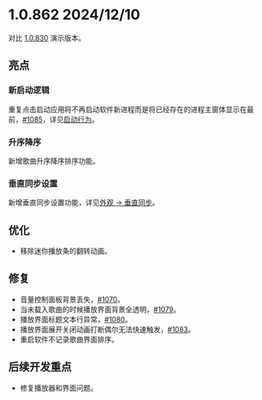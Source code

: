 # 1.0.862 <Badge type="warning" text="Demo" /> 2024/12/10

对比 [1.0.830](/release/1.0/830) 演示版本。

## 亮点

### 新启动逻辑

重复点击启动应用将不再启动软件新进程而是将已经存在的进程主窗体显示在最前，[#1085](https://github.com/Moriafly/SaltPlayerSource/issues/1085)，详见[启动行为](/features/launch-behavior)。

### 升序降序

新增歌曲升序降序排序功能。

### 垂直同步设置

新增垂直同步设置功能，详见[外观 -> 垂直同步](/settings/appearance#垂直同步)。

## 优化

- 移除迷你播放条的翻转动画。

## 修复

- 音量控制面板背景丢失，[#1070](https://github.com/Moriafly/SaltPlayerSource/issues/1070)。
- 当未载入歌曲的时候播放界面背景全透明，[#1079](https://github.com/Moriafly/SaltPlayerSource/issues/1079)。
- 播放界面标题文本行异常，[#1080](https://github.com/Moriafly/SaltPlayerSource/issues/1080)。
- 播放界面展开关闭动画打断偶尔无法快速触发，[#1083](https://github.com/Moriafly/SaltPlayerSource/issues/1083)。
- 重启软件不记录歌曲界面排序。

## 后续开发重点

- 修复播放器和界面问题。